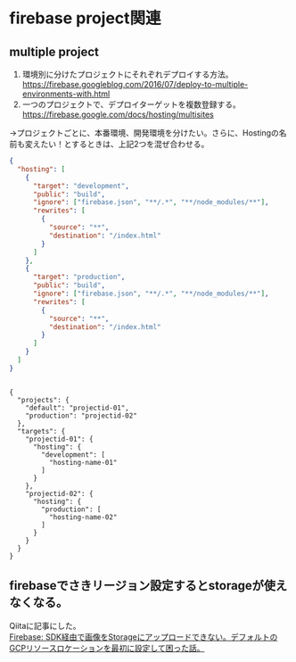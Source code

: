 # firebase project関連

## multiple project
1. 環境別に分けたプロジェクトにそれぞれデプロイする方法。
   https://firebase.googleblog.com/2016/07/deploy-to-multiple-environments-with.html
2. 一つのプロジェクトで、デプロイターゲットを複数登録する。
   https://firebase.google.com/docs/hosting/multisites

→プロジェクトごとに、本番環境、開発環境を分けたい。さらに、Hostingの名前も変えたい！とするときは、上記2つを混ぜ合わせる。

```firebase.json
{
  "hosting": [
    {
      "target": "development",
      "public": "build",
      "ignore": ["firebase.json", "**/.*", "**/node_modules/**"],
      "rewrites": [
        {
          "source": "**",
          "destination": "/index.html"
        }
      ]
    },
    {
      "target": "production",
      "public": "build",
      "ignore": ["firebase.json", "**/.*", "**/node_modules/**"],
      "rewrites": [
        {
          "source": "**",
          "destination": "/index.html"
        }
      ]
    }
  ]
}
```
```.firebaserc

{
  "projects": {
    "default": "projectid-01",
    "production": "projectid-02"
  },
  "targets": {
    "projectid-01": {
      "hosting": {
        "development": [
          "hosting-name-01"
        ]
      }
    },
    "projectid-02": {
      "hosting": {
        "production": [
          "hosting-name-02"
        ]
      }
    }
  }
}

```

## firebaseでさきリージョン設定するとstorageが使えなくなる。

Qiitaに記事にした。  
[Firebase: SDK経由で画像をStorageにアップロードできない。デフォルトのGCPリソースロケーションを最初に設定して困った話。](https://qiita.com/szkrkr/items/fe32a02708e461c3ca20)